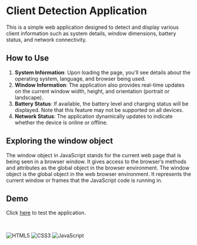 # Client Detection Application

This is a simple web application designed to detect and display various client 
information such as system details, window dimensions, battery status, and 
network connectivity.

## How to Use

1. **System Information**: Upon loading the page, you'll see details about the 
operating system, language, and browser being used.
2. **Window Information**: The application also provides real-time updates on 
the current window width, height, and orientation (portrait or landscape).
3. **Battery Status**: If available, the battery level and charging status will 
be displayed. Note that this feature may not be supported on all devices.
4. **Network Status**: The application dynamically updates to indicate whether 
the device is online or offline.

## Exploring the window object

The window object in JavaScript stands for the current web page that is being
seen in a browser window. It gives access to the browser’s methods and
attributes as the global object in the browser environment. The window object is
the global object in the web browser environment. It represents the current
window or frames that the JavaScript code is running in.

## Demo
Click [here](https://evanckennedy.github.io/client-detection/) to test the application.

<br />

![HTML5](https://img.shields.io/badge/html5-%23E34F26.svg?style=for-the-badge&logo=html5&logoColor=white)
![CSS3](https://img.shields.io/badge/css3-%231572B6.svg?style=for-the-badge&logo=css3&logoColor=white)
![JavaScript](https://img.shields.io/badge/javascript-%23323330.svg?style=for-the-badge&logo=javascript&logoColor=%23F7DF1E)
